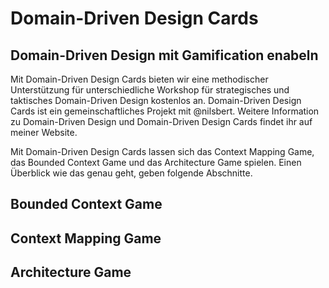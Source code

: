 # Domain-Driven Design Cards

## Domain-Driven Design mit Gamification enabeln

Mit Domain-Driven Design Cards bieten wir eine methodischer Unterstützung für unterschiedliche Workshop für strategisches und taktisches Domain-Driven Design kostenlos an.
Domain-Driven Design Cards ist ein gemeinschaftliches Projekt mit @nilsbert. Weitere Information zu Domain-Driven Design und Domain-Driven Design Cards findet ihr auf meiner Website.

Mit Domain-Driven Design Cards lassen sich das Context Mapping Game, das Bounded Context Game und das Architecture Game spielen. Einen Überblick wie das genau geht, geben folgende Abschnitte.

## Bounded Context Game

## Context Mapping Game

## Architecture Game
